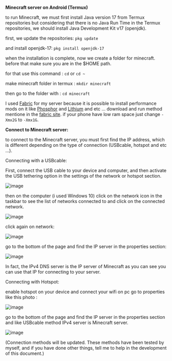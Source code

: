 **Minecraft server on Android (Termux)**

to run Minecraft, we must first install Java version 17 from Termux repositories but considering that there is no Java Run Time in the Termux repositories, we should install Java Development Kit v17 (openjdk).

first, we update the repositories:
`pkg update`

and install openjdk-17:
 `pkg install openjdk-17`
 
when the installation is complete, now we create a folder for minecraft.
before that make sure you are in the $HOME path.

for that use this command :
`cd`
or 
`cd ~`

make minecraft folder in termux :
`mkdir minecraft`

then go to the folder with :
`cd minecraft`

I used [Fabric](https://fabricmc.net/use/server/) for my server because it is possible to install performance mods on it like [Phosphor](https://www.curseforge.com/minecraft/mc-mods/phosphor) and [Lithium](https://www.curseforge.com/minecraft/mc-mods/lithium) and etc ...
download and run method mentione in the [fabric site](https://fabricmc.net/use/server/).
if your phone have low ram space just change `-Xmx2G` to `-Xmx1G`.

**Connect to Minecraft server:**

to connect to the Minecraft server, you must first find the IP address, which is different depending on the type of connection (USBcable, hotspot and etc ...).

Connecting with a USBcable:

First, connect the USB cable to your device and computer, and then activate the USB tethering option in the settings of the network or hotspot section.

![image](https://user-images.githubusercontent.com/29276037/206463027-eda5bf2f-16a1-49a8-a5ac-09fddac9736c.png)

then on the computer (i used Windows 10) click on the network icon in the taskbar to see the list of networks connected to and click on the connected network.

![image](https://user-images.githubusercontent.com/29276037/206463962-c9051949-5756-479e-a4db-f6e9a00703a4.png)

click again on network:


![image](https://user-images.githubusercontent.com/29276037/206464357-66cb9afb-10a2-48ad-980b-25fe246fee28.png)

go to the bottom of the page and find the IP server in the properties section:

![image](https://user-images.githubusercontent.com/29276037/206466075-7c5d0b38-fa5e-4ce9-937c-20226cc1f14e.png)

In fact, the IPv4 DNS server is the IP server of Minecraft as you can see you can use that IP for connecting to your server.

Connecting with Hotspot:

enable hotspot on your device and connect your wifi on pc go to properties like this photo : 

![image](https://user-images.githubusercontent.com/29276037/206470194-014497c5-e325-4d5f-bad6-7bbe90af4210.png)

go to the bottom of the page and find the IP server in the properties section and like USBcable method IPv4 server is Minecraft server.

![image](https://user-images.githubusercontent.com/29276037/206471003-a29edc19-354d-4f8e-a30b-53489fd55388.png)


(Connection methods will be updated. These methods have been tested by myself, and if you have done other things, tell me to help in the development of this document.)

